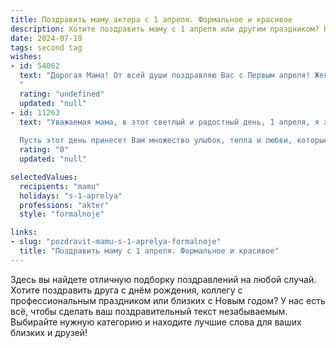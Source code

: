 ```yaml
---
title: Поздравить маму актера с 1 апреля. Формальное и красивое
description: Хотите поздравить маму с 1 апреля или другим праздником? Наш ИИ создаст незабываемое поздравление, а вы обязательно выделитесь среди других.  
date: 2024-07-19
tags: second tag
wishes:
- id: 54062
  text: "Дорогая Мама! От всей души поздравляю Вас с Первым апреля! Желаю Вам ярких эмоций, успешных ролей и неизменного зрительского признания. Пусть Ваша жизнь будет полна юмора, радости и творческого вдохновения!
  "
  rating: "undefined"
  updated: "null"
- id: 11263
  text: "Уважаемая мама, в этот светлый и радостный день, 1 апреля, я хочу выразить Вам глубочайшее уважение и искренние поздравления. Ваша профессия актера всегда была для меня источником вдохновения и гордости. Ваши талант и усердие в искусстве не только украшают нашу жизнь, но и являются примером для подражания.
  
  Пусть этот день принесет Вам множество улыбок, тепла и любви, которые Вы так щедро дарите окружающим. Желаю Вам крепкого здоровья, счастья и новых творческих успехов. Спасибо за все, что Вы делаете и за то, какой Вы есть. С праздником, мама!"
  rating: "0"
  updated: "null"

selectedValues:
  recipients: "mamu"
  holidays: "s-1-aprelya"
  professions: "akter"
  style: "formalnoje"

links:
- slug: "pozdravit-mamu-s-1-aprelya-formalnoje"
  title: "Поздравить маму с 1 апреля. Формальное и красивое"
---
```


Здесь вы найдете отличную подборку поздравлений на любой случай. 
Хотите поздравить друга с днём рождения, коллегу с профессиональным праздником или близких с Новым годом? У нас есть всё, чтобы сделать ваш поздравительный текст незабываемым. Выбирайте нужную категорию и находите лучшие слова для ваших близких и друзей!
